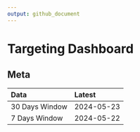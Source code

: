 ```yaml
---
output: github_document
---
```


# Targeting Dashboard



## Meta


|Data           |Latest     |
|:--------------|:----------|
|30 Days Window |2024-05-23 |
|7 Days Window  |2024-05-22 |
